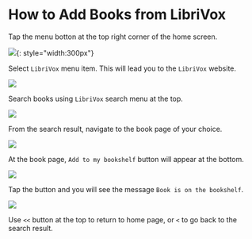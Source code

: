 # How to Add Books from LibriVox

Tap the menu botton at the top right corner of the home screen.

![](./res/home_menu.png){: style="width:300px"}


Select `LibriVox` menu item. This will lead you to the `LibriVox` website.

![](./res/librivox_home.png)


Search books using `LibriVox` search menu at the top.

![](./res/librivox_search.png)


From the search result, navigate to the book page of your choice.

![](./res/librivox_search_result.png)


At the book page, `Add to my bookshelf` button will appear at the bottom.

![](./res/librivox_book_page.png)


Tap the button and you will see the message `Book is on the bookshelf`.

![](./res/librivox_book_added.png)


Use `<<` button at the top to return to home page, or `<` to go back to the
search result.